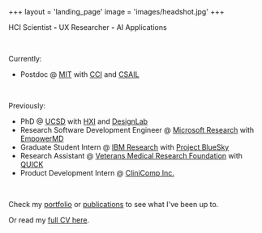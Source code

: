 +++
layout = 'landing_page'
image = 'images/headshot.jpg'
+++

HCI Scientist **-** UX Researcher **-** AI Applications

⠀

Currently:
- Postdoc @ [MIT](https://web.mit.edu/) with [CCI](https://cci.mit.edu/) and [CSAIL](https://www.csail.mit.edu/)

⠀

Previously:
- PhD @ [UCSD](https://ucsd.edu/) with [HXI](https://hxi.ucsd.edu/) and [DesignLab](https://designlab.ucsd.edu/)
- Research Software Development Engineer @ [Microsoft Research](https://www.microsoft.com/en-us/research/) with [EmpowerMD](https://www.microsoft.com/en-us/research/project/empowermd/)
- Graduate Student Intern @ [IBM Research](https://research.ibm.com/) with [Project BlueSky](https://www.youtube.com/watch?v=1CPPgeHCIDU)
- Research Assistant @ [Veterans Medical Research Foundation](https://www.vmrf.org/) with [QUICK](https://digital.ahrq.gov/ahrq-funded-projects/quantifying-electronic-medical-record-usability-improve-clinical-workflow)
- Product Development Intern @ [CliniComp Inc.](https://clinicomp.com/)

⠀

Check my [portfolio](/portfolio) or [publications](/publications) to see what I've been up to.

Or read my [full CV here](https://drive.google.com/file/d/1MI95BTCKSKNYh1-BvJurPmgLtOsfU3vx/view?usp=sharing).
